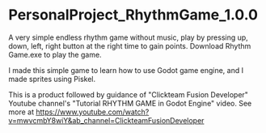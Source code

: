 # PersonalProject_RhythmGame_1.0.0
 
 A very simple endless rhythm game without music, play by pressing up, down, left, right button at the right time to gain points. Download Rhythm Game.exe to play the game.
 
 I made this simple game to learn how to use Godot game engine, and I made sprites using Piskel. 

 This is a product followed by guidance of "Clickteam Fusion Developer" Youtube channel's "Tutorial RHYTHM GAME in Godot Engine" video. See more at https://www.youtube.com/watch?v=mwvcmbY8wiY&ab_channel=ClickteamFusionDeveloper
